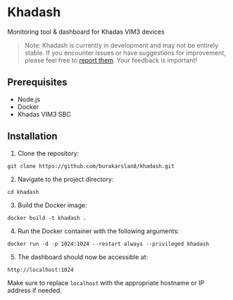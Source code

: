 # Khadash

Monitoring tool & dashboard for Khadas VIM3 devices

> Note: Khadash is currently in development and may not be entirely stable. If you encounter issues or have suggestions for improvement, please feel free to [report them](https://github.com/burakarslan8/khadash/issues). Your feedback is important!


## Prerequisites
- Node.js
- Docker
- Khadas VIM3 SBC

## Installation

1. Clone the repository:
```
git clone https://github.com/burakarslan8/khadash.git
```

2. Navigate to the project directory:
```
cd khadash
```

3. Build the Docker image:
```
docker build -t khadash .
```

4. Run the Docker container with the following arguments:
```
docker run -d -p 1024:1024 --restart always --privileged khadash
```

5. The dashboard should now be accessible at:
```
http://localhost:1024
```
Make sure to replace `localhost` with the appropriate hostname or IP address if needed.

